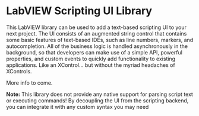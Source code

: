 # LabVIEW Scripting UI Library
This LabVIEW library can be used to add a text-based scripting UI to your next project. 
The UI consists of an augmented string control that contains some basic features of text-based IDEs, such as line numbers, markers, and autocompletion.  All of the business logic is handled asynchronously in the background, so that developers can make use of a simple API, powerful properties, and custom events to quickly add functionality to existing applications. Like an XControl... but without the myriad headaches of XControls.

More info to come.

**Note:** This library does not provide any native support for parsing script text or executing commands! 
By decoupling the UI from the scripting backend, you can integrate it with any custom syntax you may need
